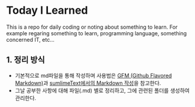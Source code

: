 # Today I Learned
This is a repo for daily coding or noting about something to learn.
For example regaring something to learn, programming language, something concerned IT, etc...

## 1. 정리 방식 ##
- 기본적으로 md파일을 통해 작성하며 사용법은 [GFM (Github Flavored Markdown)](https://help.github.com/categories/writing-on-github/)과 [sumlimeText에서의 Markdown 작성](https://github.com/SublimeText-Markdown/MarkdownEditing)을 참고한다.
- 그날 공부한 사항에 대해 파일(.md) 별로 정리하고, 그에 관련된 폴더를 생성하여 관리한다.

